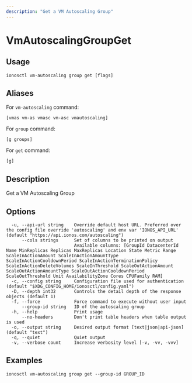 ```yaml
---
description: "Get a VM Autoscaling Group"
---
```


# VmAutoscalingGroupGet

## Usage

```text
ionosctl vm-autoscaling group get [flags]
```

## Aliases

For `vm-autoscaling` command:

```text
[vmas vm-as vmasc vm-asc vmautoscaling]
```

For `group` command:

```text
[g groups]
```

For `get` command:

```text
[g]
```

## Description

Get a VM Autoscaling Group

## Options

```text
  -u, --api-url string    Override default host URL. Preferred over the config file override 'autoscaling' and env var 'IONOS_API_URL' (default "https://api.ionos.com/autoscaling")
      --cols strings      Set of columns to be printed on output 
                          Available columns: [GroupId DatacenterId Name MinReplicas Replicas MaxReplicas Location State Metric Range ScaleInActionAmount ScaleInActionAmountType ScaleInActionCooldownPeriod ScaleInActionTerminationPolicy ScaleInActionDeleteVolumes ScaleInThreshold ScaleOutActionAmount ScaleOutActionAmountType ScaleOutActionCooldownPeriod ScaleOutThreshold Unit AvailabilityZone Cores CPUFamily RAM]
  -c, --config string     Configuration file used for authentication (default "$XDG_CONFIG_HOME/ionosctl/config.yaml")
  -D, --depth int32       Controls the detail depth of the response objects (default 1)
  -f, --force             Force command to execute without user input
      --group-id string   ID of the autoscaling group
  -h, --help              Print usage
      --no-headers        Don't print table headers when table output is used
  -o, --output string     Desired output format [text|json|api-json] (default "text")
  -q, --quiet             Quiet output
  -v, --verbose count     Increase verbosity level [-v, -vv, -vvv]
```

## Examples

```text
ionosctl vm-autoscaling group get --group-id GROUP_ID 
```

